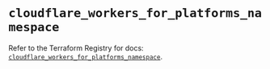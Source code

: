 # `cloudflare_workers_for_platforms_namespace`

Refer to the Terraform Registry for docs: [`cloudflare_workers_for_platforms_namespace`](https://registry.terraform.io/providers/cloudflare/cloudflare/4.47.0/docs/resources/workers_for_platforms_namespace).
